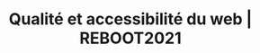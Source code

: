 ---
title: Qualité et accessibilité du web | REBOOT2021
image: qualite-et-accessibilie-du-web.png
description: Rediffusion du live twitch du WORKSHOP sur la "Qualité et accessibilité du Web" en compagnie de Elie Sloïm @ Opquast et Chloé Beghin.
subjects:
- accessibilite
- numerique-responsable
- developpement-durable
types:
- conference-reboot
link: https://www.youtube.com/watch?v=BqLgZOmqBDA
---